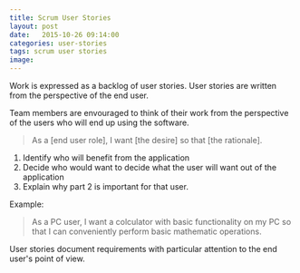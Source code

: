 ```yaml
---
title: Scrum User Stories
layout: post
date:   2015-10-26 09:14:00
categories: user-stories
tags: scrum user stories
image:
---
```


Work is expressed as a backlog of user stories. User stories are written from the perspective of the end user.

Team members are envouraged to think of their work from the perspective of the users who will end up using the software.

> As a [end user role], I want [the desire] so that [the rationale].

1. Identify who will benefit from the application
2. Decide who would want to decide what the user will want out of the application
3. Explain why part 2 is important for that user.

Example:

> As a PC user, I want a colculator with basic functionality on my PC so that I can conveniently perform basic mathematic operations.

User stories document requirements with particular attention to the end user's point of view.
